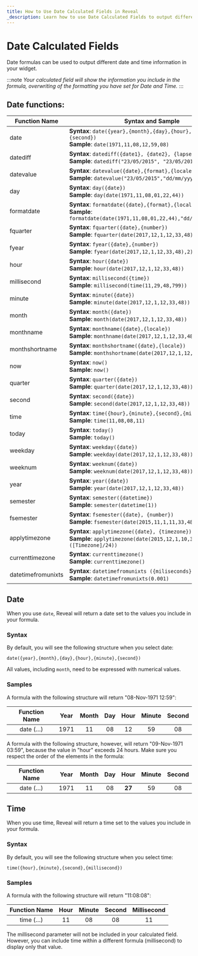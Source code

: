 ```yaml
---
title: How to Use Date Calculated Fields in Reveal
_description: Learn how to use Date Calculated Fields to output different date and time information.
---
```


# Date Calculated Fields

Date formulas can be used to output different date and time information
in your widget.

:::note
*Your calculated field will show the information you include
in the formula, overwriting of the formatting you have set for Date and
Time.*
:::

## Date functions:

| Function Name | Syntax and Sample |
|---------------|-------------------|
| date | **Syntax**: `date({year},{month},{day},{hour},{minute},{second})`<br />**Sample**: `date(1971,11,08,12,59,08)` |
| datediff | **Syntax**: `datediff({date1}, {date2}, {lapse})`<br />**Sample**: `datediff("23/05/2015", "23/05/2016", "d")` |
| datevalue | **Syntax**: `datevalue({date},{format},{locale})`<br />**Sample**: `datevalue("23/05/2015","dd/mm/yyyy","en")` |
| day | **Syntax**: `day({date})`<br />**Sample**: `day(date(1971,11,08,01,22,44))` |
| formatdate | **Syntax**: `formatdate({date},{format},{locale})`<br />**Sample**: `formatdate(date(1971,11,08,01,22,44),"dd/mm/yyyy","en")` |
| fquarter | **Syntax**: `fquarter({date},{number})`<br />**Sample**: `fquarter(date(2017,12,1,12,33,48),4)` |
| fyear | **Syntax**: `fyear({date},{number})`<br />**Sample**: `fyear(date(2017,12,1,12,33,48),2)` |
| hour | **Syntax**: `hour({date})`<br />**Sample**: `hour(date(2017,12,1,12,33,48))` |
| millisecond | **Syntax**: `millisecond({time})`<br />**Sample**: `millisecond(time(11,29,48,799))` |
| minute | **Syntax**: `minute({date})`<br />**Sample**: `minute(date(2017,12,1,12,33,48))` |
| month | **Syntax**: `month({date})`<br />**Sample**: `month(date(2017,12,1,12,33,48))` |
| monthname | **Syntax**: `monthname({date},{locale})`<br />**Sample**: `monthname(date(2017,12,1,12,33,48),"en")` |
| monthshortname | **Syntax**: `monthshortname({date},{locale})`<br />**Sample**: `monthshortname(date(2017,12,1,12,33,48),"en")` |
| now | **Syntax**: `now()`<br />**Sample**: `now()` |
| quarter | **Syntax**: `quarter({date})`<br />**Sample**: `quarter(date(2017,12,1,12,33,48))` |
| second | **Syntax**: `second({date})`<br />**Sample**: `second(date(2017,12,1,12,33,48))` |
| time | **Syntax**: `time({hour},{minute},{second},{millisecond})`<br />**Sample**: `time(11,08,08,11)` |
| today | **Syntax**: `today()`<br />**Sample**: `today()` |
| weekday | **Syntax**: `weekday({date})`<br />**Sample**: `weekday(date(2017,12,1,12,33,48))` |
| weeknum | **Syntax**: `weeknum({date})`<br />**Sample**: `weeknum(date(2017,12,1,12,33,48))` |
| year | **Syntax**: `year({date})`<br />**Sample**: `year(date(2017,12,1,12,33,48))` |
| semester | **Syntax**: `semester({datetime})`<br />**Sample**: `semester(datetime(1))` |
| fsemester | **Syntax**: `fsemester({date}, {number})`<br />**Sample**: `fsemester(date(2015,11,1,11,33,48),1)` |
| applytimezone | **Syntax**: `applytimezone({date}, {timezone})`<br />**Sample**: `applytimezone(date(2015,12,1,10,33,38), ([Timezone]/24))` |
| currenttimezone | **Syntax**: `currenttimezone()`<br />**Sample**: `currenttimezone()` |
| datetimefromunixts | **Syntax**: `datetimefromunixts ({miliseconds})`<br />**Sample**: `datetimefromunixts(0.001)` |



## Date

When you use `date`, Reveal will return a date set to the values you
include in your formula.

### Syntax

By default, you will see the following structure when you select date:

`date({year},{month},{day},{hour},{minute},{second})`

All values, including `month`, need to be expressed with numerical
values.

### Samples

A formula with the following structure will return "08-Nov-1971 12:59":

| Function Name | Year | Month | Day | Hour | Minute | Second |
| :-----------: | :--: | :---: | :-: | :--: | :----: | :----: |
| date (…​)      | 1971 | 11    | 08  | 12   | 59     | 08     |

A formula with the following structure, however, will return
"09-Nov-1971 03:59", because the value in "hour" exceeds 24 hours. Make
sure you respect the order of the elements in the formula:

| Function Name | Year | Month | Day | Hour   | Minute | Second |
| :-----------: | :--: | :---: | :-: | :----: | :----: | :----: |
| date (…​)      | 1971 | 11    | 08  | **27** | 59     | 08     |


## Time

When you use time, Reveal will return a time set to the values you
include in your formula.

### Syntax

By default, you will see the following structure when you select time:

`time({hour},{minute},{second},{millisecond})`

### Samples

A formula with the following structure will return "11:08:08":

| Function Name | Hour | Minute | Second | Millisecond |
| :-----------: | :--: | :----: | :----: | :---------: |
| time (…​)      | 11   | 08     | 08     | 11          |

The millisecond parameter will not be included in your calculated field.
However, you can include time within a different formula (millisecond)
to display only that value.
